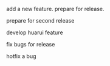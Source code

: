add a new feature.
prepare for release.

prepare for second release


develop huarui feature

fix bugs for release


hotfix a bug